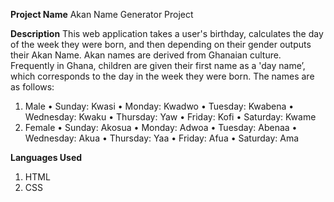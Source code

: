 **Project Name**
Akan Name Generator Project

**Description**
This web application takes a user's birthday, calculates the day of the week they were born, and then depending on their gender outputs their Akan Name. 
Akan names are derived from Ghanaian culture. Frequently in Ghana, children are given their first name as a 'day name’, which corresponds to the day in the week they were born. The names are as follows:
  1.	Male
    •	Sunday: Kwasi
    •	Monday: Kwadwo
    •	Tuesday: Kwabena
    •	Wednesday: Kwaku
    •	Thursday:  Yaw
    •	Friday: Kofi
    •	Saturday: Kwame
  2.	Female
    •	Sunday: Akosua
    •	Monday: Adwoa
    •	Tuesday: Abenaa
    •	Wednesday: Akua
    •	Thursday:  Yaa
    •	Friday: Afua
    •	Saturday: Ama

**Languages Used**
1.	HTML
2.	CSS

